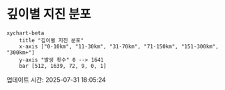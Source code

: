 # 깊이별 지진 분포

```mermaid
xychart-beta
    title "깊이별 지진 분포"
    x-axis ["0-10km", "11-30km", "31-70km", "71-150km", "151-300km", "300km+"]
    y-axis "발생 횟수" 0 --> 1641
    bar [512, 1639, 72, 9, 0, 1]
```

업데이트 시간: 2025-07-31 18:05:24
